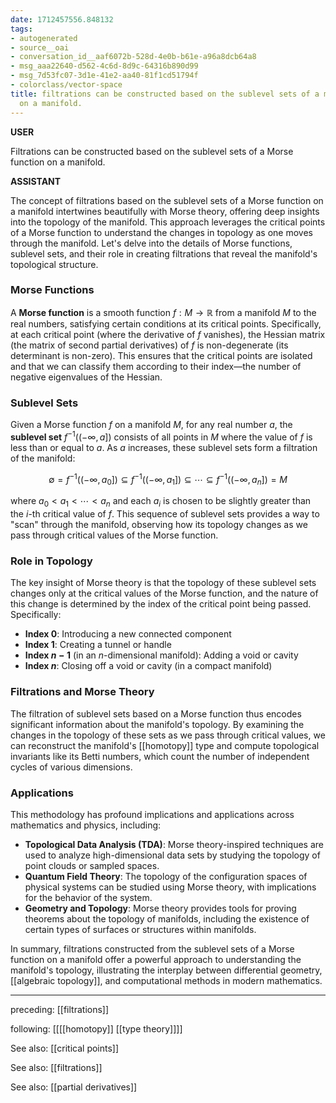 ```yaml
---
date: 1712457556.848132
tags:
- autogenerated
- source__oai
- conversation_id__aaf6072b-528d-4e0b-b61e-a96a8dcb64a8
- msg_aaa22640-d562-4c6d-8d9c-64316b890d99
- msg_7d53fc07-3d1e-41e2-aa40-81f1cd51794f
- colorclass/vector-space
title: filtrations can be constructed based on the sublevel sets of a morse function
  on a manifold.
---
```


**USER**

Filtrations can be constructed based on the sublevel sets of a Morse function on a manifold.


**ASSISTANT**

The concept of filtrations based on the sublevel sets of a Morse function on a manifold intertwines beautifully with Morse theory, offering deep insights into the topology of the manifold. This approach leverages the critical points of a Morse function to understand the changes in topology as one moves through the manifold. Let's delve into the details of Morse functions, sublevel sets, and their role in creating filtrations that reveal the manifold's topological structure.

### Morse Functions

A **Morse function** is a smooth function $f: M \rightarrow \mathbb{R}$ from a manifold $M$ to the real numbers, satisfying certain conditions at its critical points. Specifically, at each critical point (where the derivative of $f$ vanishes), the Hessian matrix (the matrix of second partial derivatives) of $f$ is non-degenerate (its determinant is non-zero). This ensures that the critical points are isolated and that we can classify them according to their index—the number of negative eigenvalues of the Hessian.

### Sublevel Sets

Given a Morse function $f$ on a manifold $M$, for any real number $a$, the **sublevel set** $f^{-1}((-\infty, a])$ consists of all points in $M$ where the value of $f$ is less than or equal to $a$. As $a$ increases, these sublevel sets form a filtration of the manifold:

$$\emptyset = f^{-1}((-\infty, a_0]) \subseteq f^{-1}((-\infty, a_1]) \subseteq \cdots \subseteq f^{-1}((-\infty, a_n]) = M$$

where $a_0 < a_1 < \cdots < a_n$ and each $a_i$ is chosen to be slightly greater than the $i$-th critical value of $f$. This sequence of sublevel sets provides a way to "scan" through the manifold, observing how its topology changes as we pass through critical values of the Morse function.

### Role in Topology

The key insight of Morse theory is that the topology of these sublevel sets changes only at the critical values of the Morse function, and the nature of this change is determined by the index of the critical point being passed. Specifically:

- **Index 0**: Introducing a new connected component
- **Index 1**: Creating a tunnel or handle
- **Index $n-1$** (in an $n$-dimensional manifold): Adding a void or cavity
- **Index $n$**: Closing off a void or cavity (in a compact manifold)

### Filtrations and Morse Theory

The filtration of sublevel sets based on a Morse function thus encodes significant information about the manifold's topology. By examining the changes in the topology of these sets as we pass through critical values, we can reconstruct the manifold's [[homotopy]] type and compute topological invariants like its Betti numbers, which count the number of independent cycles of various dimensions.

### Applications

This methodology has profound implications and applications across mathematics and physics, including:

- **Topological Data Analysis (TDA)**: Morse theory-inspired techniques are used to analyze high-dimensional data sets by studying the topology of point clouds or sampled spaces.
- **Quantum Field Theory**: The topology of the configuration spaces of physical systems can be studied using Morse theory, with implications for the behavior of the system.
- **Geometry and Topology**: Morse theory provides tools for proving theorems about the topology of manifolds, including the existence of certain types of surfaces or structures within manifolds.

In summary, filtrations constructed from the sublevel sets of a Morse function on a manifold offer a powerful approach to understanding the manifold's topology, illustrating the interplay between differential geometry, [[algebraic topology]], and computational methods in modern mathematics.


---

preceding: [[filtrations]]  


following: [[[[homotopy]] [[type theory]]]]

See also: [[critical points]]


See also: [[filtrations]]


See also: [[partial derivatives]]